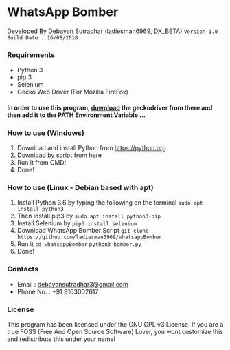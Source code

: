 # WhatsApp Bomber
Developed By Debayan Sutradhar (ladiesman6969, DX_BETA)
 ``` Version 1.0 ```
 ```Build Date : 16/08/2018 ```

### Requirements
* Python 3
* pip 3
* Selenium
* Gecko Web Driver (For Mozilla FireFox)

#### In order to use this program, [download] the geckodriver from there and then add it to the PATH Environment Variable ...

### How to use (Windows)
1. Download and install Python from https://python.org
2. Download by script from here 
3. Run it from CMD!
4. Done!

### How to use (Linux - Debian based with apt)
1. Install Python 3.6 by typing the following on the terminal
 ``` sudo apt install python3 ```
3. Then install pip3 by
 ``` sudo apt install python3-pip ```
5. Install Selenium by
 ``` pip3 install selenium ```
7. Download WhatsApp Bomber Script
 ``` git clone https://github.com/ladiesman6969/whatsappBomber ```
9. Run it
 ``` cd whatsappBomber ```
 ```python3 bomber.py ```
10. Done!

### Contacts
* Email : debayansutradhar3@gmail.com
* Phone No. : +91 9163002617

### License
This program has been licensed under the GNU GPL v3 License.
If you are a true FOSS (Free And Open Source Software) Lover, you wont customize this and redistribute this under your name!

 [download]: <https://github.com/mozilla/geckodriver/releases>
